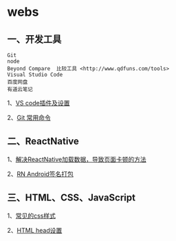 # webs

## 一、开发工具

```
Git
node
Beyond Compare  比较工具 <http://www.qdfuns.com/tools>
Visual Studio Code
百度网盘
有道云笔记
```
1、[VS code插件及设置](https://github.com/438198602/webs/blob/master/VS%20code%E6%8F%92%E4%BB%B6%E5%8F%8A%E8%AE%BE%E7%BD%AE.md)

2、[Git 常用命令](https://github.com/438198602/webs/blob/master/Git%20%E5%B8%B8%E7%94%A8%E5%91%BD%E4%BB%A4.md)

## 二、ReactNative

1、[解决ReactNative加载数据，导致页面卡顿的方法](https://github.com/438198602/webs/issues/1)

2、[RN Android签名打包](https://github.com/438198602/webs/blob/master/RN%20Android%E7%AD%BE%E5%90%8D%E6%89%93%E5%8C%85.md)

## 三、HTML、CSS、JavaScript

1、[常见的css样式](https://github.com/438198602/webs/blob/master/%E5%B8%B8%E8%A7%81%E7%9A%84css%E6%A0%B7%E5%BC%8F.md)

2、[HTML head设置](https://github.com/438198602/webs/blob/master/head.md)

